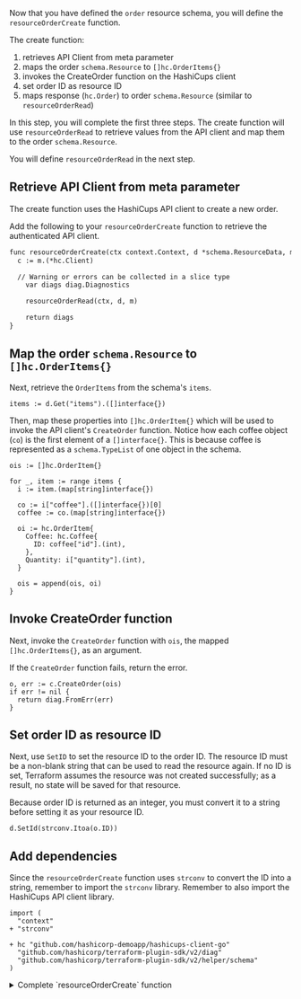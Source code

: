 Now that you have defined the `order` resource schema, you will define the `resourceOrderCreate` function.

The create function:
1. retrieves API Client from meta parameter
1. maps the order `schema.Resource` to `[]hc.OrderItems{}`
1. invokes the CreateOrder function on the HashiCups client
1. set order ID as resource ID
1. maps response (`hc.Order`) to order `schema.Resource` (similar to `resourceOrderRead`)

In this step, you will complete the first three steps. The create function will use `resourceOrderRead` to retrieve values from the API client and map them to the order `schema.Resource`.

You will define `resourceOrderRead` in the next step.

## Retrieve API Client from meta parameter

The create function uses the HashiCups API client to create a new order.

Add the following to your `resourceOrderCreate` function to retrieve the authenticated API client.

```diff
func resourceOrderCreate(ctx context.Context, d *schema.ResourceData, m interface{}) diag.Diagnostics {
  c := m.(*hc.Client)

  // Warning or errors can be collected in a slice type
	var diags diag.Diagnostics

	resourceOrderRead(ctx, d, m)

	return diags
}
```

## Map the order `schema.Resource` to `[]hc.OrderItems{}`

Next, retrieve the `OrderItems` from the schema's `items`.

```
items := d.Get("items").([]interface{})
```

Then, map these properties into `[]hc.OrderItem{}` which will be used to invoke the API client's `CreateOrder` function. Notice how each coffee object (`co`) is the first element of a `[]interface{}`. This is because coffee is represented as a `schema.TypeList` of one object in the schema.

```
ois := []hc.OrderItem{}

for _, item := range items {
  i := item.(map[string]interface{})

  co := i["coffee"].([]interface{})[0]
  coffee := co.(map[string]interface{})

  oi := hc.OrderItem{
    Coffee: hc.Coffee{
      ID: coffee["id"].(int),
    },
    Quantity: i["quantity"].(int),
  }

  ois = append(ois, oi)
}
```

## Invoke CreateOrder function

Next, invoke the `CreateOrder` function with `ois`, the mapped `[]hc.OrderItems{}`, as an argument.

If the `CreateOrder` function fails, return the error.

```
o, err := c.CreateOrder(ois)
if err != nil {
  return diag.FromErr(err)
}
```

## Set order ID as resource ID

Next, use `SetID` to set the resource ID to the order ID. The resource ID must be a non-blank string that can be used to read the resource again. If no ID is set, Terraform assumes the resource was not created successfully; as a result, no state will be saved for that resource.

Because order ID is returned as an integer, you must convert it to a string before setting it as your resource ID.

```
d.SetId(strconv.Itoa(o.ID))
```

## Add dependencies

Since the `resourceOrderCreate` function uses `strconv` to convert the ID into a string, remember to import the `strconv` library. Remember to also import the HashiCups API client library.

```
import (
  "context"
+ "strconv"

+ hc "github.com/hashicorp-demoapp/hashicups-client-go"
  "github.com/hashicorp/terraform-plugin-sdk/v2/diag"
  "github.com/hashicorp/terraform-plugin-sdk/v2/helper/schema"
)
```

<details style="padding-bottom: 1em;">
<summary>Complete `resourceOrderCreate` function</summary>

Replace the `resourceOrderCreate` function in `hashicups/resource_order.go`{{open}} with the following code snippet. This function will create a new HashiCups order and Terraform resource.

```
func resourceOrderCreate(ctx context.Context, d *schema.ResourceData, m interface{}) diag.Diagnostics {
  c := m.(*hc.Client)

  // Warning or errors can be collected in a slice type
  var diags diag.Diagnostics

  items := d.Get("items").([]interface{})
  ois := []hc.OrderItem{}

  for _, item := range items {
    i := item.(map[string]interface{})

    co := i["coffee"].([]interface{})[0]
    coffee := co.(map[string]interface{})

    oi := hc.OrderItem{
      Coffee: hc.Coffee{
        ID: coffee["id"].(int),
      },
      Quantity: i["quantity"].(int),
    }

    ois = append(ois, oi)
  }

  o, err := c.CreateOrder(ois)
  if err != nil {
    return diag.FromErr(err)
  }

  d.SetId(strconv.Itoa(o.ID))

  return diags
}
```
</details>